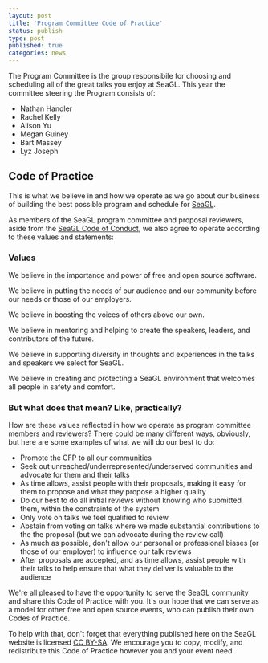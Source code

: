 ```yaml
---
layout: post
title: 'Program Committee Code of Practice'
status: publish
type: post
published: true
categories: news
---
```


The Program Committee is the group responsibile for choosing and scheduling all of the great talks you enjoy at SeaGL. This year the committee steering the Program consists of:

* Nathan Handler
* Rachel Kelly
* Alison Yu
* Megan Guiney
* Bart Massey
* Lyz Joseph

## Code of Practice

This is what we believe in and how we operate as we go about our business of building the best possible program and schedule for [SeaGL](https://seagl.org).

As members of the SeaGL program committee and proposal reviewers, aside from the [SeaGL Code of Conduct](https://seagl.org/code_of_conduct.html), we also agree to operate according to these values and statements: 

### Values

We believe in the importance and power of free and open source software.

We believe in putting the needs of our audience and our community before our needs or those of our employers.

We believe in boosting the voices of others above our own.

We believe in mentoring and helping to create the speakers, leaders, and contributors of the future.

We believe in supporting diversity in thoughts and experiences in the talks and speakers we select for SeaGL.

We believe in creating and protecting a SeaGL environment that welcomes all people in safety and comfort.

### But what does that mean? Like, practically?

How are these values reflected in how we operate as program committee members and reviewers? There could be many different ways, obviously, but here are some examples of what we will do our best to do:

* Promote the CFP to all our communities
* Seek out unreached/underrepresented/underserved communities and advocate for them and their talks
* As time allows, assist people with their proposals, making it easy for them to propose and what they propose a higher quality
* Do our best to do all initial reviews without knowing who submitted them, within the constraints of the system
* Only vote on talks we feel qualified to review
* Abstain from voting on talks where we made substantial contributions to the the proposal (but we can advocate during the review call)
* As much as possible, don't allow our personal or professional biases (or those of our employer) to influence our talk reviews
* After proposals are accepted, and as time allows, assist people with their talks to help ensure that what they deliver is valuable to the audience

We're all pleased to have the opportunity to serve the SeaGL community and share this Code of Practice with you. It's our hope that we can serve as a model for other free and open source events, who can publish their own Codes of Practice.

To help with that, don't forget that everything published here on the SeaGL website is licensed [CC BY-SA](https://creativecommons.org/licenses/by-sa/4.0/). We encourage you to copy, modify, and redistribute this Code of Practice however you and your event need.
